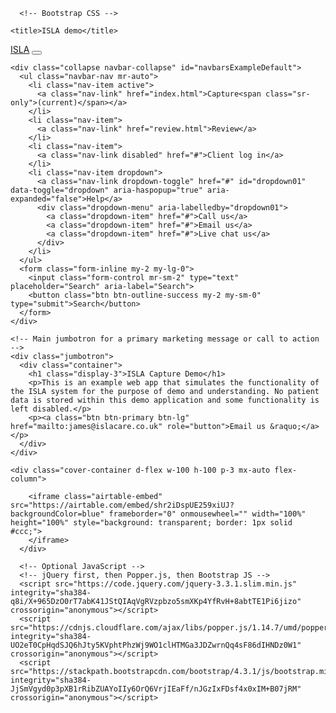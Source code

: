 <html lang="en">
  <head>
    <!-- Required meta tags -->
    <meta charset="utf-8">
    <meta name="viewport" content="width=device-width, initial-scale=1, shrink-to-fit=no">

      <!-- Bootstrap CSS -->
  <link rel="stylesheet" href="https://stackpath.bootstrapcdn.com/bootstrap/4.3.1/css/bootstrap.min.css" integrity="sha384-ggOyR0iXCbMQv3Xipma34MD+dH/1fQ784/j6cY/iJTQUOhcWr7x9JvoRxT2MZw1T" crossorigin="anonymous">

  <link rel = "stylesheet" type = "text/css" href = "cover.css" >

    <title>ISLA demo</title>
  </head>

  
  <nav class="navbar navbar-expand-md navbar-dark fixed-top bg-dark">
    <a class="navbar-brand" href="https://islacare.co.uk">ISLA</a>
    <button class="navbar-toggler" type="button" data-toggle="collapse" data-target="#navbarsExampleDefault" aria-controls="navbarsExampleDefault" aria-expanded="false" aria-label="Toggle navigation">
      <span class="navbar-toggler-icon"></span>
    </button>

    <div class="collapse navbar-collapse" id="navbarsExampleDefault">
      <ul class="navbar-nav mr-auto">
        <li class="nav-item active">
          <a class="nav-link" href="index.html">Capture<span class="sr-only">(current)</span></a>
        </li>
        <li class="nav-item">
          <a class="nav-link" href="review.html">Review</a>
        </li>
        <li class="nav-item">
          <a class="nav-link disabled" href="#">Client log in</a>
        </li>
        <li class="nav-item dropdown">
          <a class="nav-link dropdown-toggle" href="#" id="dropdown01" data-toggle="dropdown" aria-haspopup="true" aria-expanded="false">Help</a>
          <div class="dropdown-menu" aria-labelledby="dropdown01">
            <a class="dropdown-item" href="#">Call us</a>
            <a class="dropdown-item" href="#">Email us</a>
            <a class="dropdown-item" href="#">Live chat us</a>
          </div>
        </li>
      </ul>
      <form class="form-inline my-2 my-lg-0">
        <input class="form-control mr-sm-2" type="text" placeholder="Search" aria-label="Search">
        <button class="btn btn-outline-success my-2 my-sm-0" type="submit">Search</button>
      </form>
    </div>
  </nav>

  <main role="main">

    <!-- Main jumbotron for a primary marketing message or call to action -->
    <div class="jumbotron">
      <div class="container">
        <h1 class="display-3">ISLA Capture Demo</h1>
        <p>This is an example web app that simulates the functionality of the ISLA system for the purpose of demo and understanding. No patient data is stored within this demo application and some functionality is left disabled.</p>
        <p><a class="btn btn-primary btn-lg" href="mailto:james@islacare.co.uk" role="button">Email us &raquo;</a></p>
      </div>
    </div>

    <div class="cover-container d-flex w-100 h-100 p-3 mx-auto flex-column">

        <iframe class="airtable-embed" src="https://airtable.com/embed/shr2iDspUE259xiUJ?backgroundColor=blue" frameborder="0" onmousewheel="" width="100%" height="100%" style="background: transparent; border: 1px solid #ccc;"> 
        </iframe>
      </div>
      
  </main>

  <footer class="mastfoot mt-auto">
  <!--  <div class="inner">
         <p>See <a href="https://getbootstrap.com/">Bootstrap</a>, by <a href="https://twitter.com/mdo">@mdo</a>.</p>
    </div> -->
  </footer>

      <!-- Optional JavaScript -->
      <!-- jQuery first, then Popper.js, then Bootstrap JS -->
      <script src="https://code.jquery.com/jquery-3.3.1.slim.min.js" integrity="sha384-q8i/X+965DzO0rT7abK41JStQIAqVgRVzpbzo5smXKp4YfRvH+8abtTE1Pi6jizo" crossorigin="anonymous"></script>
      <script src="https://cdnjs.cloudflare.com/ajax/libs/popper.js/1.14.7/umd/popper.min.js" integrity="sha384-UO2eT0CpHqdSJQ6hJty5KVphtPhzWj9WO1clHTMGa3JDZwrnQq4sF86dIHNDz0W1" crossorigin="anonymous"></script>
      <script src="https://stackpath.bootstrapcdn.com/bootstrap/4.3.1/js/bootstrap.min.js" integrity="sha384-JjSmVgyd0p3pXB1rRibZUAYoIIy6OrQ6VrjIEaFf/nJGzIxFDsf4x0xIM+B07jRM" crossorigin="anonymous"></script>
</html>